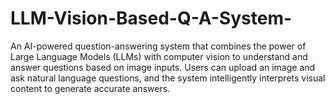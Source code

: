# LLM-Vision-Based-Q-A-System-
An AI-powered question-answering system that combines the power of Large Language Models (LLMs) with computer vision to understand and answer questions based on image inputs. Users can upload an image and ask natural language questions, and the system intelligently interprets visual content to generate accurate answers.

